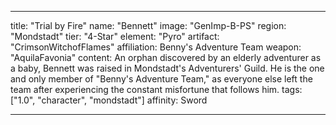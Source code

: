 ---

title: "Trial by Fire"
name: "Bennett"
image: "GenImp-B-PS"
region: "Mondstadt"
tier: "4-Star"
element: "Pyro"
artifact: "CrimsonWitchofFlames"
affiliation: Benny's Adventure Team
weapon: "AquilaFavonia"
content: An orphan discovered by an elderly adventurer as a baby, Bennett was raised in Mondstadt's Adventurers' Guild. He is the one and only member of "Benny's Adventure Team," as everyone else left the team after experiencing the constant misfortune that follows him.
tags: ["1.0", "character", "mondstadt"]
affinity: Sword

---
